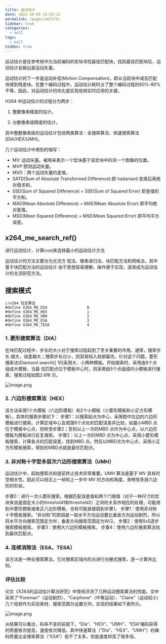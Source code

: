 ```yaml
---
title: 运动估计
date: 2022-10-09 15:55:12
permalink: /pages/e6fe7b/
sidebar: true
categories: 
  - null
tags: 
  - null
hidden: true
---
```


运动估计是在参考帧中为当前编码的宏块寻找最佳匹配快，找到最佳匹配块后，运动估计会输出是运动矢量。

运动估计的下一步是运动补偿(Motion Compensation)，即从当前块中减去匹配块得到残差块。在整个编码过程中，运动估计耗时占了整个编码过程的60%-80%不等，因此，对运动估计的优化是实现视频实时应用的关键。

H264 中运动估计的过程分为两步：

1. 整数像素精度的估计。

2. 分数像素级精度的估计。


其中整数像素级的运动估计包括两类算法：全搜索算法、快速搜索算法(DIA/HEX/UMH)。

几个运动估计中用到的缩写：

- MV: 运动矢量。被用来表示一个宏块基于该宏块中的另一个图像的位置。
- MVP:预测运动矢量。
- MVD：两个运动矢量的差值。
- SATD(Sum of Absolute Transformed Difference):即 hadamard 变换后再绝对值求和。
- SSD(Sum of Squared Difference) = SSE(Sum of Squared Error) 即差值的平方和。
- MAD(Mean Absolute Difference) = MAE(Mean Absolute Error) 即平均绝对差值。
- MSD(Mean Squared Difference) = MSE(Mean Squared Error) 即平均平方误差。

## x264_me_search_ref()

进行运动估计，计算cost来选择最小的运动估计方法



运动估计的方法主要分为光流方 程法、像素递归法、块匹配方法和网格法，其中基于块匹配方法的运动估计 由于思想容易理解，操作便于实现，逐渐成为运动估计的主流研究方法。

## 搜索模式



```
//x264 包含算法
#define X264_ME_DIA                  0
#define X264_ME_HEX                  1
#define X264_ME_UMH                  2
#define X264_ME_ESA                  3
#define X264_ME_TESA                 4
```

### 1. 菱形搜索算法（DIA）

在块匹配过程中，步长的大小对于搜索过程起到了至关重要的作用。通常，搜索步长 越大，误差越大；搜索步长过小，则容易陷入局部最优。针对这个问题，菱形搜索法(Diamond search)[ 10]采用大、小两种模板。开始搜索时，采用由9个点组成大模板，当最 佳匹配点位于模板中心时，则采用由5个点组成的小模板进行搜索，搜索过程如图2.6所 示。

![image.png](https://s2.loli.net/2022/10/23/cmtqU6GjJRyrWT5.png)

### 2. 六边形搜索算法（HEX）

该方法采用1个大模板（六边形模板）和2个小模板（小菱形模板和小正方形模板）。具体的搜索步骤如下：
步骤1：以搜索起点为中心，采用图中左边的六边形模板进行搜索。计算区域中心及周围6个点处的匹配误差并比较，如最小MBD 点位于模板中心点，则转至步骤2；否则以上一次的MBD 点作为中心点，以六边形模板为模板进行反复搜索。
步骤2：以上一次的MBD 点为中心点，采用小菱形模板搜索，计算各点的匹配误差，找到MBD 点。然后以MBD点为中心点，采用小正方形模板搜索，得到的MBD点就是最优匹配点。

### 3. 非对称十字型多层次六边形搜索算法（UMH）

运动估计中，起始搜索点和提前终止技术非常重要。UMH 算法是基于 MV 具有时空相关性，因此可以结合上一帧和上一步中 MV 的方向和角度，来修改多层六边形的形状。

步骤0：进行一次小菱形搜索，根据匹配误差值和两个门限值（对于一种尺寸的宏块来说是固定大小的threshold1和threshold2）之间的关系作相应的处理，可能用到中菱形模板或者正八边形模板，也有可能直接跳到步骤1。
步骤1：使用非对称十字模板搜索。“非对称”的原因是一般水平方向运动要比垂直方向运动剧烈，所以将水平方向搜索范围定为W，垂直方向搜索范围定为W/2。
步骤2：使用5x5逐步搜索模板搜索。
步骤3：使用大六边形模板搜索。
步骤4：使用六边形搜索算法找到最优匹配点。









### 4. 连续消除法（ESA、TESA）

该方法是一种全搜索算法，它对搜索区域内的点进行光栅式搜索，逐一计算并比较。

### 评估比较

论文《X264的运动估计算法研究》中曾经评测了几种运动搜索算法的性能。文中采用了“Foreman”（运动剧烈）、“Carphone”（中等运动）、“Claire”（运动较小）几个视频作为实验素材，搜索范围为设置为16，实验的结果如下表所示。

![image.png](https://s2.loli.net/2022/10/23/cmtqU6GjJRyrWT5.png)

从结果可以看出，码率不变的前提下，“Dia”、“HEX”、“UMH”、“ESA”编码获得的质量依次提高，速度依次降低。其中快速算法（“Dia”、“HEX”、“UMH”）的编码质量比全搜索算法（“ESA”）低不了太多，但是速度却高了很多倍。
